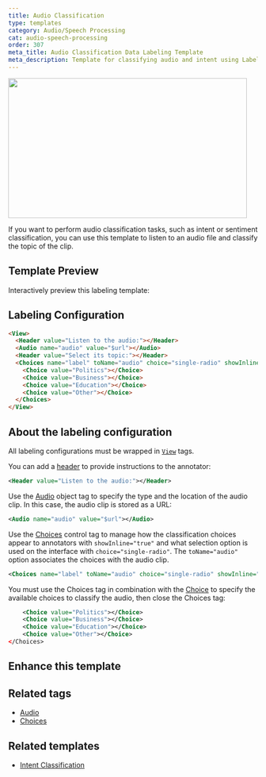 ```yaml
---
title: Audio Classification
type: templates
category: Audio/Speech Processing
cat: audio-speech-processing
order: 307
meta_title: Audio Classification Data Labeling Template
meta_description: Template for classifying audio and intent using Label Studio for your data science and machine learning projects.
---
```


<img src="/images/templates-misc/audio-classification.png" alt="" class="gif-border" width="482px" height="282px" />

If you want to perform audio classification tasks, such as intent or sentiment classification, you can use this template to listen to an audio file and classify the topic of the clip.

## Template Preview

Interactively preview this labeling template:

<div id="main-preview"></div>

## Labeling Configuration

```html
<View>
  <Header value="Listen to the audio:"></Header>
  <Audio name="audio" value="$url"></Audio>
  <Header value="Select its topic:"></Header>
  <Choices name="label" toName="audio" choice="single-radio" showInline="true">
    <Choice value="Politics"></Choice>
    <Choice value="Business"></Choice>
    <Choice value="Education"></Choice>
    <Choice value="Other"></Choice>
  </Choices>
</View>
```

## About the labeling configuration

All labeling configurations must be wrapped in [`View`](/tags/view.html) tags.

You can add a [header](/tags/header.html) to provide instructions to the annotator:
```xml
<Header value="Listen to the audio:"></Header>
```

Use the [Audio](/tags/audio.html) object tag to specify the type and the location of the audio clip. In this case, the audio clip is stored as a URL:
```xml
<Audio name="audio" value="$url"></Audio>
```

Use the [Choices](/tags/choices.html) control tag to manage how the classification choices appear to annotators with `showInline="true"` and what selection option is used on the interface with `choice="single-radio"`. The `toName="audio"` option associates the choices with the audio clip. 
```xml
<Choices name="label" toName="audio" choice="single-radio" showInline="true">
```
You must use the Choices tag in combination with the [Choice](/tags/choice.html) to specify the available choices to classify the audio, then close the Choices tag:
```xml
    <Choice value="Politics"></Choice>
    <Choice value="Business"></Choice>
    <Choice value="Education"></Choice>
    <Choice value="Other"></Choice>
</Choices>
```

## Enhance this template


## Related tags

- [Audio](/tags/audio.html)
- [Choices](/tags/choices.html)

## Related templates

- [Intent Classification](intent_classification.html)